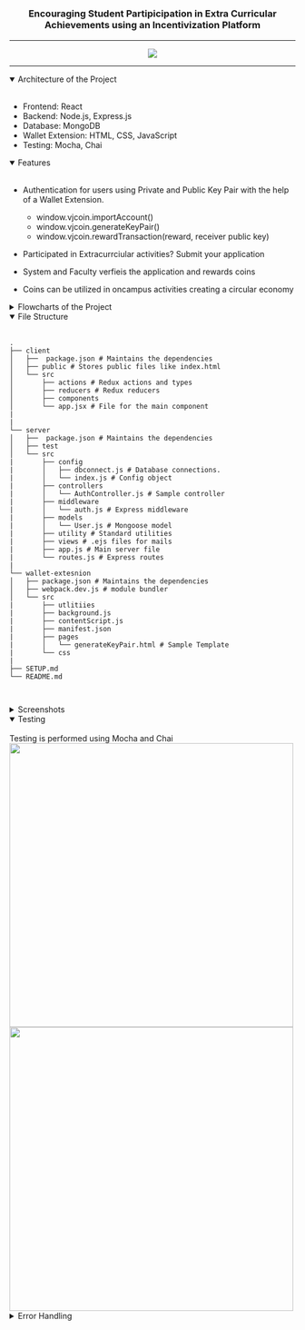 # <h3 align="center">Encouraging Student Partipicipation in Extra Curricular Achievements using an Incentivization Platform</h3>

<hr />

<p align="center">
<a href="" >
    <img src="https://github.com/pal-16/engage-demo/blob/master/assets/video-demo-1.gif"/>
</a>
</p>

<hr />

<details open>   
<summary>Architecture of the Project</summary>
<br/>
    
- Frontend: React
- Backend: Node.js, Express.js
- Database: MongoDB
- Wallet Extension: HTML, CSS, JavaScript
- Testing: Mocha, Chai
    
</details>

<details open>
<summary>Features</summary>
<br/>

- Authentication for users using Private and Public Key Pair with the help of a Wallet Extension.  
   - window.vjcoin.importAccount()
   - window.vjcoin.generateKeyPair()
   - window.vjcoin.rewardTransaction(reward, receiver public key)

- Participated in Extracurrciular activities? Submit your application
- System and Faculty verfieis the application and rewards coins
- Coins can be utilized in oncampus activities creating a circular economy

</details>

<details>
    
<summary>Flowcharts of the Project</summary>

<br/>
     Generate key Pair <br/>
<img src="https://github.com/pal-16/engage-demo/blob/master/assets/flow-1.png"  /><br/>
    Import Account <br/>
    <img src="https://github.com/pal-16/engage-demo/blob/master/assets/flow-2.png"/><br/>
    Transaction <br/>
 <img src="https://github.com/pal-16/engage-demo/blob/master/assets/flow-3.png" /><br/>
</details>


<details open>
<summary>File Structure</summary>

<br/>

```
.
├── client
│   ├──  package.json # Maintains the dependencies 
│   ├── public # Stores public files like index.html
│   └── src
│       ├── actions # Redux actions and types
│       ├── reducers # Redux reducers
│       ├── components
│       └── app.jsx # File for the main component
|
|
└── server
│   ├──  package.json # Maintains the dependencies 
│   ├── test
│   └── src
|       ├── config
|       │   ├── dbconnect.js # Database connections.
|       │   └── index.js # Config object
|       ├── controllers
|       │   └── AuthController.js # Sample controller
|       ├── middleware
|       │   └── auth.js # Express middleware
|       ├── models
|       │   └── User.js # Mongoose model
|       ├── utility # Standard utilities
|       ├── views # .ejs files for mails
|       ├── app.js # Main server file
|       └── routes.js # Express routes
|
└── wallet-extesnion
│   ├── package.json # Maintains the dependencies 
│   ├── webpack.dev.js # module bundler
│   └── src
|       ├── utlitiies
|       ├── background.js
|       ├── contentScript.js
|       ├── manifest.json
|       ├── pages
|       │   └── generateKeyPair.html # Sample Template
|       └── css
|
├── SETUP.md
└── README.md

      
```
</details>

<details>
<summary>Screenshots</summary>
<img src="https://github.com/pal-16/engage-demo/blob/master/assets/1-new.JPG"  />
    <img src="https://github.com/pal-16/engage-demo/blob/master/assets/4.JPG"/>
 <img src="https://github.com/pal-16/engage-demo/blob/master/assets/2.JPG" />
  <img src="https://github.com/pal-16/engage-demo/blob/master/assets/3.JPG"  />
      <img src="https://github.com/pal-16/engage-demo/blob/master/assets/5.JPG"  />
      <img src="https://github.com/pal-16/engage-demo/blob/master/assets/6.JPG" />
      <img src="https://github.com/pal-16/engage-demo/blob/master/assets/7.JPG"  />
      <img src="https://github.com/pal-16/engage-demo/blob/master/assets/8.JPG" />
      <img src="https://github.com/pal-16/engage-demo/blob/master/assets/9.JPG"  />
      <img src="https://github.com/pal-16/engage-demo/blob/master/assets/10.JPG"  />
      <img src="https://github.com/pal-16/engage-demo/blob/master/assets/11.JPG" />
      <img src="https://github.com/pal-16/engage-demo/blob/master/assets/12.JPG"  />
      <img src="https://github.com/pal-16/engage-demo/blob/master/assets/13.JPG"  />
<br/>

</details>

<details open>
    
<summary>Testing</summary>

<br/>
    Testing is performed using Mocha and Chai <br/>
     <img src="https://github.com/pal-16/engage-demo/blob/master/assets/test-1.JPG" width=500 /><br/>
     <img src="https://github.com/pal-16/engage-demo/blob/master/assets/test-2.JPG" width=500 />
</details>

<details>
<summary>Error Handling</summary>

<br/>
   <img src="https://github.com/pal-16/engage-demo/blob/master/assets/error-1.png" width=600 />
   <img src="https://github.com/pal-16/engage-demo/blob/master/assets/error-2.png" width=600 />
   <img src="https://github.com/pal-16/engage-demo/blob/master/assets/error-3.png" width=500 />

</details>



